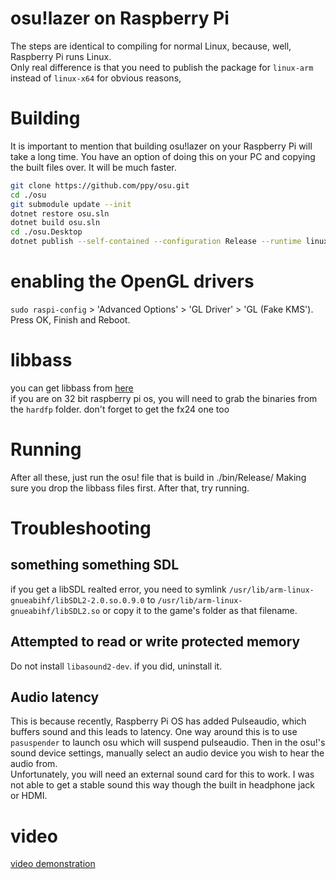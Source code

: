 # osu!lazer on Raspberry Pi

The steps are identical to compiling for normal Linux, because, well, Raspberry Pi runs Linux.  
Only real difference is that you need to publish the package for `linux-arm` instead of `linux-x64` for obvious reasons,

# Building
It is important to mention that building osu!lazer on your Raspberry Pi will take a long time. You have an option of doing this on your PC and copying the built files over. It will be much faster.
```sh
git clone https://github.com/ppy/osu.git
cd ./osu
git submodule update --init
dotnet restore osu.sln
dotnet build osu.sln
cd ./osu.Desktop
dotnet publish --self-contained --configuration Release --runtime linux-arm
```

# enabling the OpenGL drivers
`sudo raspi-config` > 'Advanced Options' > 'GL Driver' > 'GL (Fake KMS'). Press OK, Finish and Reboot.

# libbass
you can get libbass from [here](https://un4seen.com/forum/?topic=13804.0)  
if you are on 32 bit raspberry pi os, you will need to grab the binaries from the `hardfp` folder.
don't forget to get the fx24 one too 

# Running
After all these, just run the osu! file that is build in ./bin/Release/
Making sure you drop the libbass files first. After that, try running.

# Troubleshooting
## something something SDL
if you get a libSDL realted error, you need to symlink `/usr/lib/arm-linux-gnueabihf/libSDL2-2.0.so.0.9.0` to `/usr/lib/arm-linux-gnueabihf/libSDL2.so` or copy it to the game's folder as that filename.
## Attempted to read or write protected memory
Do not install `libasound2-dev`. if you did, uninstall it.
## Audio latency
This is because recently, Raspberry Pi OS has added Pulseaudio, which buffers sound and this leads to latency. One way around this is to use `pasuspender` to launch osu which will suspend pulseaudio. Then in the osu!'s sound device settings, manually select an audio device you wish to hear the audio from.   
Unfortunately, you will need an external sound card for this to work. I was not able to get a stable sound this way though the built in headphone jack or HDMI.

# video
[video demonstration](https://youtu.be/G4YP2UsY9bk)
